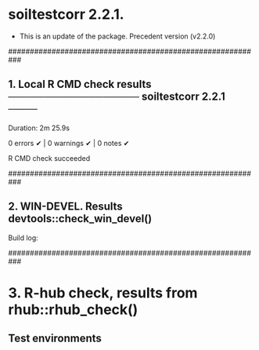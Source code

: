 # soiltestcorr 2.2.1. 

* This is an update of the package. Precedent version (v2.2.0)


###########################################################

## 1. Local R CMD check results ────────────────── soiltestcorr 2.2.1 ────
Duration: 2m 25.9s

0 errors ✔ | 0 warnings ✔ | 0 notes ✔

R CMD check succeeded

###########################################################

## 2. WIN-DEVEL. Results devtools::check_win_devel()

Build log: 


###########################################################

# 3. R-hub check, results from rhub::rhub_check()

## Test environments
